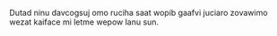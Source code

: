 Dutad ninu davcogsuj omo ruciha saat wopib gaafvi juciaro zovawimo wezat kaiface mi letme wepow lanu sun.